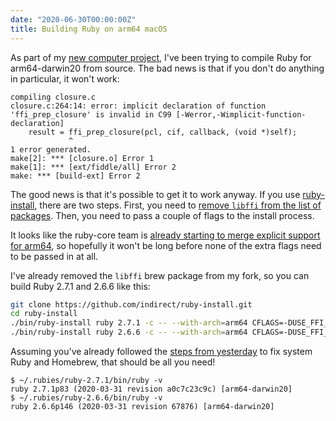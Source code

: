 ```yaml
---
date: "2020-06-30T00:00:00Z"
title: Building Ruby on arm64 macOS
---
```

As part of my [new computer project](/2020/06/29/symbol-_ffi_prep_closure-not-found/), I've been trying to compile Ruby for arm64-darwin20 from source. The bad news is that if you don't do anything in particular, it won't work:

```
compiling closure.c
closure.c:264:14: error: implicit declaration of function 'ffi_prep_closure' is invalid in C99 [-Werror,-Wimplicit-function-declaration]
    result = ffi_prep_closure(pcl, cif, callback, (void *)self);
             ^
1 error generated.
make[2]: *** [closure.o] Error 1
make[1]: *** [ext/fiddle/all] Error 2
make: *** [build-ext] Error 2
```

The good news is that it's possible to get it to work anyway. If you use [ruby-install](https://github.com/postmodern/ruby-install), there are two steps. First, you need to [remove `libffi` from the list of packages](https://github.com/indirect/ruby-install/commit/e0079f5354bb373bbd7ce361f72ffae9deba836f). Then, you need to pass a couple of flags to the install process.

It looks like the ruby-core team is [already starting to merge explicit support for arm64](https://github.com/ruby/ruby/commit/7cb8904a12c850ee30dcd67817fa2f9dc3fee813), so hopefully it won't be long before none of the extra flags need to be passed in at all.

I've already removed the `libffi` brew package from my fork, so you can build Ruby 2.7.1 and 2.6.6 like this:

```bash
git clone https://github.com/indirect/ruby-install.git
cd ruby-install
./bin/ruby-install ruby 2.7.1 -c -- --with-arch=arm64 CFLAGS=-DUSE_FFI_CLOSURE_ALLOC=1 
./bin/ruby-install ruby 2.6.6 -c -- --with-arch=arm64 CFLAGS=-DUSE_FFI_CLOSURE_ALLOC=1 
```

Assuming you've already followed the [steps from yesterday](/2020/06/29/symbol-_ffi_prep_closure-not-found/) to fix system Ruby and Homebrew, that should be all you need!

```
$ ~/.rubies/ruby-2.7.1/bin/ruby -v
ruby 2.7.1p83 (2020-03-31 revision a0c7c23c9c) [arm64-darwin20]
$ ~/.rubies/ruby-2.6.6/bin/ruby -v 
ruby 2.6.6p146 (2020-03-31 revision 67876) [arm64-darwin20]
```
